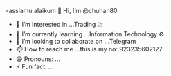 -asslamu alaikum 👋 Hi, I’m @chuhan80
- 👀 I’m interested in ...Trading 💹 
- 🌱 I’m currently learning ...Information Technology ⚙ 
- 💞️ I’m looking to collaborate on ...Telegram
- 📫 How to reach me ...this is my no: 923235602127
- 😄 Pronouns: ...
- ⚡ Fun fact: ...

<!---
chuhan80/chuhan80 is a ✨ special ✨ repository because its `README.md` (this file) appears on your GitHub profile.
You can click the Preview link to take a look at your changes.
--->
